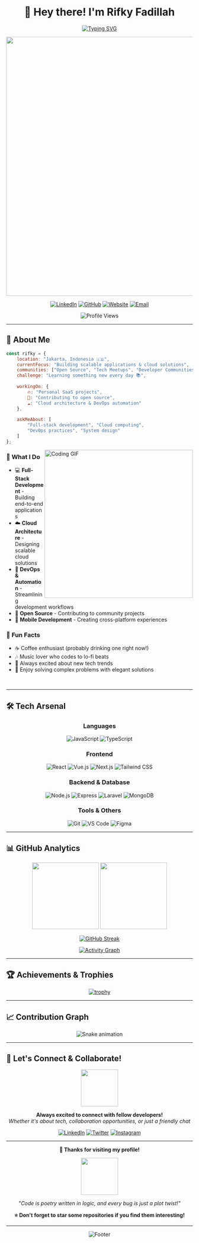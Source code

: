 # <div align="center">👋 Hey there! I'm **Rifky Fadillah**</div>

<div align="center">
  
[![Typing SVG](https://readme-typing-svg.herokuapp.com?font=Fira+Code&weight=500&size=28&pause=1000&color=00D8FF&center=true&vCenter=true&width=600&lines=Full+Stack+Developer+%F0%9F%9A%80;Cloud+%26+DevOps+Enthusiast+%E2%98%81%EF%B8%8F;Open+Source+Contributor+%F0%9F%8C%9F;Problem+Solver+%F0%9F%A7%A9)](https://git.io/typing-svg)

<img src="https://user-images.githubusercontent.com/74038190/212284100-561aa473-3905-4a80-b561-0d28506553ee.gif" width="700">

[![LinkedIn](https://img.shields.io/badge/-LinkedIn-0A66C2?style=for-the-badge&logo=linkedin&logoColor=white&labelColor=0A66C2)](https://www.linkedin.com/in/rifky-fadillah-a53523371/)
[![GitHub](https://img.shields.io/badge/-GitHub-181717?style=for-the-badge&logo=github&logoColor=white&labelColor=181717)](https://github.com/rifkyfadillah404)
[![Website](https://img.shields.io/badge/-Portfolio-FF5722?style=for-the-badge&logo=google-chrome&logoColor=white&labelColor=FF5722)](https://rifkyfadillah404.github.io)
[![Email](https://img.shields.io/badge/-Email-D14836?style=for-the-badge&logo=gmail&logoColor=white&labelColor=D14836)](mailto:rifkyfadillah404@gmail.com)

![Profile Views](https://komarev.com/ghpvc/?username=rifkyfadillah404&color=00D8FF&style=for-the-badge&label=PROFILE+VIEWS)

</div>

---

## 🎯 **About Me**

```javascript
const rifky = {
    location: "Jakarta, Indonesia 🇮🇩",
    currentFocus: "Building scalable applications & cloud solutions",
    communities: ["Open Source", "Tech Meetups", "Developer Communities"],
    challenge: "Learning something new every day 📚",
    
    workingOn: {
        🔥: "Personal SaaS projects",
        🌱: "Contributing to open source",
        ☁️: "Cloud architecture & DevOps automation"
    },
    
    askMeAbout: [
        "Full-stack development", "Cloud computing", 
        "DevOps practices", "System design"
    ]
};
```

<img align="right" alt="Coding GIF" width="400" src="https://user-images.githubusercontent.com/74038190/229223263-cf2e4b07-2615-4f87-9c38-e37600f8381a.gif">

### 🚀 **What I Do**
- 💻 **Full-Stack Development** - Building end-to-end applications
- ☁️ **Cloud Architecture** - Designing scalable cloud solutions  
- 🔧 **DevOps & Automation** - Streamlining development workflows
- 🤝 **Open Source** - Contributing to community projects
- 📱 **Mobile Development** - Creating cross-platform experiences

### 🎵 **Fun Facts**
- ☕ Coffee enthusiast (probably drinking one right now!)
- 🎶 Music lover who codes to lo-fi beats
- 🌟 Always excited about new tech trends
- 🧩 Enjoy solving complex problems with elegant solutions

<br clear="both"/>

---

## 🛠️ **Tech Arsenal**

<div align="center">

### **Languages**
![JavaScript](https://img.shields.io/badge/-JavaScript-F7DF1E?style=for-the-badge&logo=javascript&logoColor=black)
![TypeScript](https://img.shields.io/badge/-TypeScript-3178C6?style=for-the-badge&logo=typescript&logoColor=white)

### **Frontend**
![React](https://img.shields.io/badge/-React-61DAFB?style=for-the-badge&logo=react&logoColor=black)
![Vue.js](https://img.shields.io/badge/-Vue.js-4FC08D?style=for-the-badge&logo=vue.js&logoColor=white)
![Next.js](https://img.shields.io/badge/-Next.js-000000?style=for-the-badge&logo=next.js&logoColor=white)
![Tailwind CSS](https://img.shields.io/badge/-Tailwind_CSS-38B2AC?style=for-the-badge&logo=tailwind-css&logoColor=white)

### **Backend & Database**
![Node.js](https://img.shields.io/badge/-Node.js-339933?style=for-the-badge&logo=node.js&logoColor=white)
![Express](https://img.shields.io/badge/-Express-000000?style=for-the-badge&logo=express&logoColor=white)
![Laravel](https://img.shields.io/badge/-Laravel-FF2D20?style=for-the-badge&logo=laravel&logoColor=white)
![MongoDB](https://img.shields.io/badge/-MongoDB-47A248?style=for-the-badge&logo=mongodb&logoColor=white)


### **Tools & Others**
![Git](https://img.shields.io/badge/-Git-F05032?style=for-the-badge&logo=git&logoColor=white)
![VS Code](https://img.shields.io/badge/-VS_Code-007ACC?style=for-the-badge&logo=visual-studio-code&logoColor=white)
![Figma](https://img.shields.io/badge/-Figma-F24E1E?style=for-the-badge&logo=figma&logoColor=white)

</div>

---

## 📊 **GitHub Analytics**

<div align="center">
  
<img height="180em" src="https://github-readme-stats.vercel.app/api?username=rifkyfadillah404&show_icons=true&theme=tokyonight&include_all_commits=true&count_private=true&hide_border=true&bg_color=0D1117&title_color=00D8FF&icon_color=00D8FF&text_color=C9D1D9"/>
<img height="180em" src="https://github-readme-stats.vercel.app/api/top-langs/?username=rifkyfadillah404&layout=compact&langs_count=8&theme=tokyonight&hide_border=true&bg_color=0D1117&title_color=00D8FF&text_color=C9D1D9"/>

</div>

<div align="center">
  
[![GitHub Streak](https://streak-stats.demolab.com?user=rifkyfadillah404&theme=tokyonight&hide_border=true&background=0D1117&stroke=00D8FF&ring=00D8FF&fire=FF6B6B&currStreakNum=C9D1D9&sideNums=C9D1D9&currStreakLabel=00D8FF&sideLabels=C9D1D9&dates=C9D1D9)](https://git.io/streak-stats)

</div>

<div align="center">
  
[![Activity Graph](https://github-readme-activity-graph.vercel.app/graph?username=rifkyfadillah404&theme=tokyo-night&hide_border=true&bg_color=0D1117&color=00D8FF&line=00D8FF&point=C9D1D9)](https://github.com/ashutosh00710/github-readme-activity-graph)

</div>

---

## 🏆 **Achievements & Trophies**

<div align="center">
  
[![trophy](https://github-profile-trophy.vercel.app/?username=rifkyfadillah404&theme=tokyonight&no-frame=true&no-bg=true&margin-w=4&column=7)](https://github.com/ryo-ma/github-profile-trophy)

</div>

---

## 📈 **Contribution Graph**

<div align="center">

<img src="https://raw.githubusercontent.com/rifkyfadillah404/rifkyfadillah404/output/github-contribution-grid-snake-dark.svg" alt="Snake animation" />

</div>

---

## 🤝 **Let's Connect & Collaborate!**

<div align="center">

<img src="https://user-images.githubusercontent.com/74038190/212284087-bbe7e430-757e-4901-90bf-4cd2ce3e1852.gif" width="100">

**Always excited to connect with fellow developers!**  
*Whether it's about tech, collaboration opportunities, or just a friendly chat*

[![LinkedIn](https://img.shields.io/badge/-Connect_on_LinkedIn-0A66C2?style=for-the-badge&logo=linkedin&logoColor=white)](https://www.linkedin.com/in/rifky-fadillah-a53523371/)
[![Twitter](https://img.shields.io/badge/-Follow_on_Twitter-1DA1F2?style=for-the-badge&logo=twitter&logoColor=white)](https://twitter.com/rifkyfadillah04)
[![Instagram](https://img.shields.io/badge/-Follow_on_Instagram-E4405F?style=for-the-badge&logo=instagram&logoColor=white)](https://instagram.com/rifkyfadillah404)

</div>

---

<div align="center">

**💖 Thanks for visiting my profile!**

<img src="https://user-images.githubusercontent.com/74038190/213910845-af37a709-8995-40d6-be59-724526e3c3d7.gif" width="100">

*"Code is poetry written in logic, and every bug is just a plot twist!"*

**⭐ Don't forget to star some repositories if you find them interesting!**

</div>

---

<div align="center">
  
![Footer](https://capsule-render.vercel.app/api?type=waving&color=gradient&customColorList=6,11,20&height=150&section=footer&text=Happy%20Coding!&fontSize=50&fontColor=fff&animation=twinkling&fontAlignY=75)

</div>
